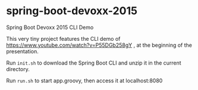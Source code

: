 # spring-boot-devoxx-2015
Spring Boot Devoxx 2015 CLI Demo

This very tiny project features the CLI demo of https://www.youtube.com/watch?v=P55DGb258gY , at the beginning of the presentation.

Run `init.sh` to download the Spring Boot CLI and unzip it in the current directory.

Run `run.sh` to start app.groovy, then access it at localhost:8080
